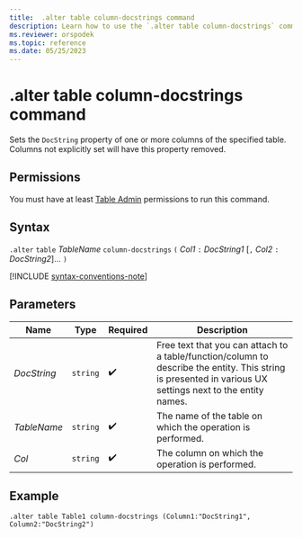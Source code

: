 ```yaml
---
title:  .alter table column-docstrings command
description: Learn how to use the `.alter table column-docstrings` command to set the `DocString` property of one or more columns of the specified table.
ms.reviewer: orspodek
ms.topic: reference
ms.date: 05/25/2023
---
```

# .alter table column-docstrings command

Sets the `DocString` property of one or more columns of the specified table. Columns not explicitly set will have this property removed.

## Permissions

You must have at least [Table Admin](../access-control/role-based-access-control.md) permissions to run this command.

## Syntax

`.alter` `table` *TableName* `column-docstrings` `(` *Col1* `:` *DocString1* [`,` *Col2* `:` *DocString2*]... `)`

[!INCLUDE [syntax-conventions-note](../includes/syntax-conventions-note.md)]

## Parameters

| Name | Type | Required | Description |
|--|--|--|--|
| *DocString* | `string` |  :heavy_check_mark: | Free text that you can attach to a table/function/column to describe the entity. This string is presented in various UX settings next to the entity names.|
| *TableName* | `string` |  :heavy_check_mark: | The name of the table on which the operation is performed.|
| *Col* | `string` |  :heavy_check_mark: | The column on which the operation is performed.|

## Example

```kusto
.alter table Table1 column-docstrings (Column1:"DocString1", Column2:"DocString2")
```
